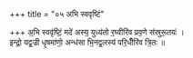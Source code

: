 +++
title = "०५ अभि स्ववृष्टिं"

+++
अ॒भि स्ववृ॑ष्टिं॒ मदे॑ अस्य॒ युध्य॑तो र॒घ्वीरि॑व प्रव॒णे स॑स्रुरू॒तयः॑ ।  
इन्द्रो॒ यद्व॒ज्री धृ॒षमा॑णो॒ अन्ध॑सा भि॒नद्व॒लस्य॑ परि॒धीँरि॑व त्रि॒तः ॥